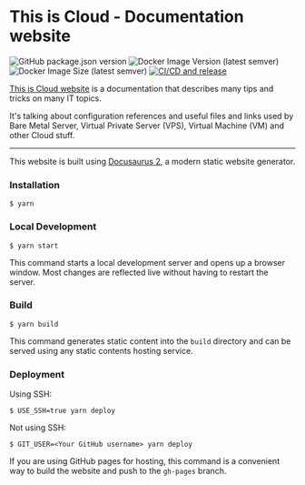 # This is Cloud - Documentation website

![GitHub package.json version](https://img.shields.io/github/package-json/v/size-up/docs?label=application%20version) ![Docker Image Version (latest semver)](https://img.shields.io/docker/v/sizeup/docs?label=image%20version) ![Docker Image Size (latest semver)](https://img.shields.io/docker/image-size/sizeup/docs) [![CI/CD and release](https://github.com/size-up/docs/actions/workflows/onPushMainPrMain.yaml/badge.svg?branch=main)](https://github.com/size-up/docs/actions/workflows/onPushMainPrMain.yaml)

[This is Cloud website](https://docs.sizeup.eu.com/) is a documentation that describes many tips and tricks on many IT topics.

It's talking about configuration references and useful files and links used by Bare Metal Server, Virtual Private Server (VPS), Virtual Machine (VM) and other Cloud stuff.

---

This website is built using [Docusaurus 2](https://docusaurus.io/), a modern static website generator.

### Installation

```
$ yarn
```

### Local Development

```
$ yarn start
```

This command starts a local development server and opens up a browser window. Most changes are reflected live without having to restart the server.

### Build

```
$ yarn build
```

This command generates static content into the `build` directory and can be served using any static contents hosting service.

### Deployment

Using SSH:

```
$ USE_SSH=true yarn deploy
```

Not using SSH:

```
$ GIT_USER=<Your GitHub username> yarn deploy
```

If you are using GitHub pages for hosting, this command is a convenient way to build the website and push to the `gh-pages` branch.
